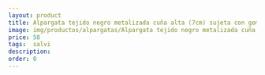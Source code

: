 ```yaml
---
layout: product
title: Alpargata tejido negro metalizada cuña alta (7cm) sujeta con gomas 
image: img/productos/alpargatas/Alpargata tejido negro metalizada cuña alta (7cm) sujeta con gomas =58= salvi.webp
price: 58
tags:  salvi
description: 
order: 0
---
```

